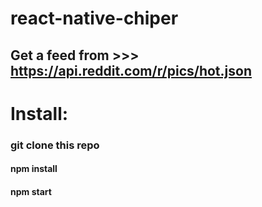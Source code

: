 # react-native-chiper

## Get a feed from >>> https://api.reddit.com/r/pics/hot.json

# Install:
### git clone this repo
#### npm install
#### npm start